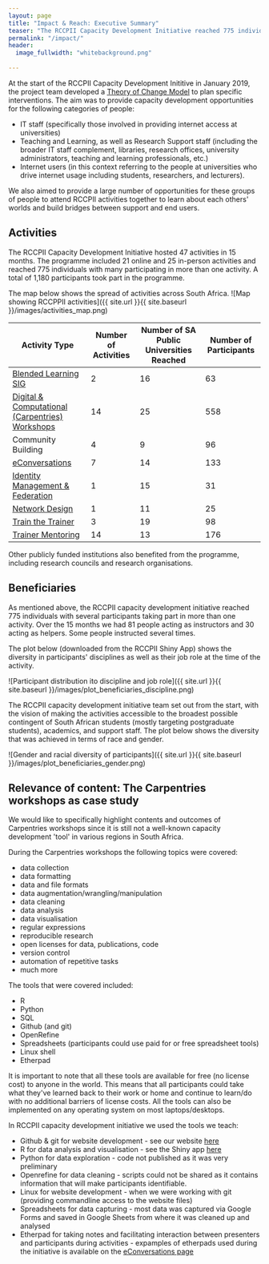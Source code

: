 ```yaml
---
layout: page
title: "Impact & Reach: Executive Summary"
teaser: "The RCCPII Capacity Development Initiative reached 775 individuals from 25 out of 26 publicly funded universities as well as several research institutions and councils."
permalink: "/impact/"
header:
  image_fullwidth: "whitebackground.png"
   
---
```


At the start of the RCCPII Capacity Development Inititive in January 2019, the project team developed a [Theory of Change Model](https://tenet-rccpii.github.io/rccpii-2018/images/RCCPII_ToC2018-03-12.pdf) to plan specific interventions. The aim was to provide capacity development opportunities for the following categories of people:

- IT staff (specifically those involved in providing internet access at universities)
- Teaching and Learning, as well as Research Support staff (including the broader IT staff complement, libraries, research offices, university administrators, teaching and learning professionals, etc.)
- Internet users (in this context referring to the people at universities who drive internet usage including students, researchers, and lecturers).

We also aimed to provide a large number of opportunities for these groups of people to attend RCCPII activities together to learn about each others' worlds and build bridges between support and end users.

## Activities 

The RCCPII Capacity Development Initiative hosted 47 activities in 15 months. The programme included 21 online and 25 in-person activities and reached 775 individuals with many participating in more than one activity. A total of 1,180 participants took part in the programme.

The map below shows the spread of activities across South Africa.
![Map showing RCCPPII activities]({{ site.url }}{{ site.baseurl }}/images/activities_map.png)


|Activity Type|Number of Activities|Number of SA Public Universities Reached|Number of Participants|
|-------------|--------------------|----------------------------------------|----------------------|
|[Blended Learning SIG](https://tenet-rccpii.github.io/rccpii-2018/workshops/elearning/)|2|16|63|
|[Digital & Computational (Carpentries) Workshops](https://tenet-rccpii.github.io/rccpii-2018/workshops/carpentries/)|14|25|558|
|Community Building|4|9|96|
|[eConversations](https://tenet-rccpii.github.io/rccpii-2018/econversations/general/)|7|14|133|
|[Identity Management & Federation](https://tenet-rccpii.github.io/rccpii-2018/workshops/identity/)|1|15|31|
|[Network Design](https://tenet-rccpii.github.io/rccpii-2018/workshops/network/)|1|11|25|
|[Train the Trainer](https://tenet-rccpii.github.io/rccpii-2018/workshops/instructor-training/)|3|19|98|
|[Trainer Mentoring](https://tenet-rccpii.github.io/rccpii-2018/mentorship/)|14|13|176|

Other publicly funded institutions also benefited from the programme, including research councils and research organisations.

## Beneficiaries

As mentioned above, the RCCPII capacity development initiative reached 775 individuals with several participants taking part in more than one activity. Over the 15 months we had 81 people acting as instructors and 30 acting as helpers. Some people instructed several times.

The plot below (downloaded from the RCCPII Shiny App) shows the diversity in participants' disciplines as well as their job role at the time of the activity.

![Participant distribution ito discipline and job role]({{ site.url }}{{ site.baseurl }}/images/plot_beneficiaries_discipline.png)

The RCCPII capacity development initiative team set out from the start, with the vision of making the activities accessible to the broadest possible contingent of South African students (mostly targeting postgraduate students), academics, and support staff. The plot below shows the diversity that was achieved in terms of race and gender.

![Gender and racial diversity of participants]({{ site.url }}{{ site.baseurl }}/images/plot_beneficiaries_gender.png)

## Relevance of content: The Carpentries workshops as case study

We would like to specifically highlight contents and outcomes of Carpentries workshops since it is still not a well-known capacity development 'tool' in various regions in South Africa.

During the Carpentries workshops the following topics were covered:

- data collection
- data formatting
- data and file formats
- data augmentation/wrangling/manipulation
- data cleaning
- data analysis
- data visualisation
- regular expressions
- reproducible research
- open licenses for data, publications, code
- version control
- automation of repetitive tasks
- much more

The tools that were covered included:

- R
- Python
- SQL
- Github (and git)
- OpenRefine
- Spreadsheets (participants could use paid for or free spreadsheet tools)
- Linux shell 
- Etherpad

It is important to note that all these tools are available for free (no license cost) to anyone in the world. This means that all participants could take what they've learned back to their work or home and continue to learn/do with no additional barriers of license costs. All the tools can also be implemented on any operating system on most laptops/desktops.

In RCCPII capacity development initiative we used the tools we teach:

- Github & git for website development - see our website [here](https://tenet-rccpii.github.io/rccpii-2018)
- R for data analysis and visualisation - see the Shiny app [here](https://tenet-rccpii.github.io/rccpii-2018/impact/visualise/)
- Python for data exploration - code not published as it was very preliminary
- Openrefine for data cleaning - scripts could not be shared as it contains information that will make participants identifiable.
- Linux for website development - when we were working with git (providing commandline access to the website files)
- Spreadsheets for data capturing - most data was captured via Google Forms and saved in Google Sheets from where it was cleaned up and analysed
- Etherpad for taking notes and facilitating interaction between presenters and participants during activities - expamples of etherpads used during the initiative is available on the [eConversations page](https://tenet-rccpii.github.io/rccpii-2018/econversations/general/)
